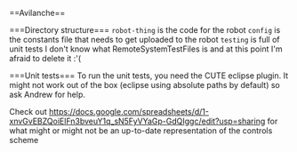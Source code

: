 ==Avilanche==

===Directory structure===
`robot-thing` is the code for the robot
`config` is the constants file that needs to get uploaded to the robot
`testing` is full of unit tests
I don't know what RemoteSystemTestFiles is and at this point I'm afraid to delete it :'(

===Unit tests===
To run the unit tests, you need the CUTE eclipse plugin.  It might not work out of the box (eclipse using absolute paths by default) so ask Andrew for help.

Check out https://docs.google.com/spreadsheets/d/1-xnvGvEBZQoiElFn3bveuY1q_sN5FyVYaGp-GdQIggc/edit?usp=sharing for what might or might not be an up-to-date representation of the controls scheme
